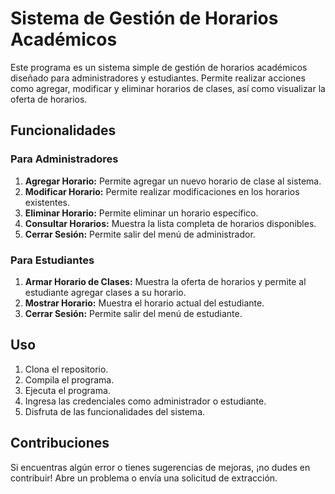 # Sistema de Gestión de Horarios Académicos

Este programa es un sistema simple de gestión de horarios académicos diseñado para administradores y estudiantes. Permite realizar acciones como agregar, modificar y eliminar horarios de clases, así como visualizar la oferta de horarios.

## Funcionalidades

### Para Administradores

1. **Agregar Horario:** Permite agregar un nuevo horario de clase al sistema.
2. **Modificar Horario:** Permite realizar modificaciones en los horarios existentes.
3. **Eliminar Horario:** Permite eliminar un horario específico.
4. **Consultar Horarios:** Muestra la lista completa de horarios disponibles.
5. **Cerrar Sesión:** Permite salir del menú de administrador.

### Para Estudiantes

1. **Armar Horario de Clases:** Muestra la oferta de horarios y permite al estudiante agregar clases a su horario.
2. **Mostrar Horario:** Muestra el horario actual del estudiante.
3. **Cerrar Sesión:** Permite salir del menú de estudiante.

## Uso

1. Clona el repositorio.
2. Compila el programa.
3. Ejecuta el programa.
4. Ingresa las credenciales como administrador o estudiante.
5. Disfruta de las funcionalidades del sistema.

## Contribuciones

Si encuentras algún error o tienes sugerencias de mejoras, ¡no dudes en contribuir! Abre un problema o envía una solicitud de extracción.


